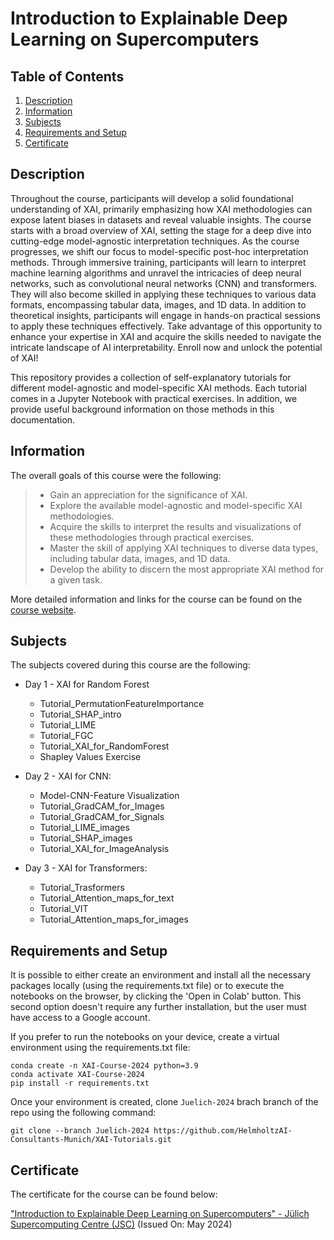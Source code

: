 # Introduction to Explainable Deep Learning on Supercomputers

## Table of Contents
1. [Description](#description)
2. [Information](#information)
3. [Subjects](#subjects)
4. [Requirements and Setup](#requirements)
5. [Certificate](#certificate)

<a name="descripton"></a>
## Description

Throughout the course, participants will develop a solid foundational understanding of XAI, primarily emphasizing how XAI methodologies can expose latent
biases in datasets and reveal valuable insights.
The course starts with a broad overview of XAI, setting the stage for a deep dive into cutting-edge model-agnostic interpretation techniques. As the course progresses, we shift our focus to model-specific post-hoc interpretation methods. Through immersive training, participants will learn to interpret machine learning algorithms and unravel the intricacies of deep neural networks, such as convolutional neural networks (CNN) and transformers. They will also become skilled in applying these techniques to various data formats, encompassing tabular data, images, and 1D data.
In addition to theoretical insights, participants will engage in hands-on practical sessions to apply these techniques effectively.
Take advantage of this opportunity to enhance your expertise in XAI and acquire the skills needed to navigate the intricate landscape of AI interpretability. Enroll now and unlock the potential of XAI!

This repository provides a collection of self-explanatory tutorials for different model-agnostic and model-specific XAI methods. Each tutorial comes in a Jupyter Notebook with practical exercises. In addition, we provide useful background information on those methods in this documentation.

<a name="information"></a>
## Information

The overall goals of this course were the following:
> - Gain an appreciation for the significance of XAI.
> - Explore the available model-agnostic and model-specific XAI methodologies.
> - Acquire the skills to interpret the results and visualizations of these methodologies through practical exercises.
> - Master the skill of applying XAI techniques to diverse data types, including tabular data, images, and 1D data.
> - Develop the ability to discern the most appropriate XAI method for a given task.

More detailed information and links for the course can be found on the [course website](https://xai-tutorials.readthedocs.io/en/latest/).

<a name="subjects"></a>
## Subjects

The subjects covered during this course are the following:

* Day 1 - XAI for Random Forest 
    + Tutorial_PermutationFeatureImportance
    + Tutorial_SHAP_intro
    + Tutorial_LIME
    + Tutorial_FGC
    + Tutorial_XAI_for_RandomForest
    + Shapley Values Exercise
    
* Day 2 - XAI for CNN:
    + Model-CNN-Feature Visualization
    + Tutorial_GradCAM_for_Images
    + Tutorial_GradCAM_for_Signals
    + Tutorial_LIME_images
    + Tutorial_SHAP_images
    + Tutorial_XAI_for_ImageAnalysis

    
* Day 3 - XAI for Transformers:
    + Tutorial_Trasformers
    + Tutorial_Attention_maps_for_text
    + Tutorial_VIT
    + Tutorial_Attention_maps_for_images

<a name="requirements"></a>
## Requirements and Setup

It is possible to either create an environment and install all the necessary packages locally (using the requirements.txt file) or to execute the notebooks on the browser, by clicking the 'Open in Colab' button. This second option doesn't require any further installation, but the user must have access to a Google account.

If you prefer to run the notebooks on your device, create a virtual environment using the requirements.txt file:
```
conda create -n XAI-Course-2024 python=3.9
conda activate XAI-Course-2024
pip install -r requirements.txt
```

Once your environment is created, clone `Juelich-2024` brach branch of the repo using the following command:

```
git clone --branch Juelich-2024 https://github.com/HelmholtzAI-Consultants-Munich/XAI-Tutorials.git
```

<a name="certificate"></a>
## Certificate

The certificate for the course can be found below:

["Introduction to Explainable Deep Learning on Supercomputers" - Jülich Supercomputing Centre (JSC)]() (Issued On: May 2024)
